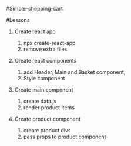 #Simple-shopping-cart


#Lessons

1. Create react app
    1. npx create-react-app
    2. remove extra files

2. Create react components
    1. add Header, Main and Basket component,
    2. Style component

3. Create main component
    1. create data.js
    2. render product items

4. Create product component
    1. create product divs
    2. pass props to product component